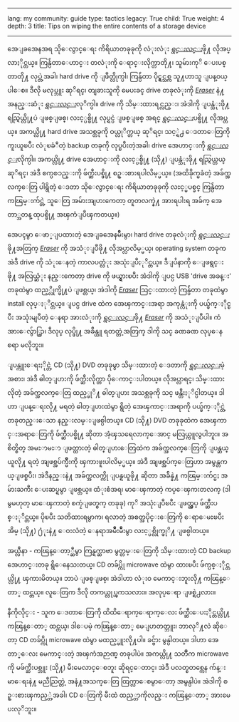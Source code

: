 

---

lang: my
community: guide
type: tactics
legacy: True
child: True
weight: 4
depth: 3
title: Tips on wiping the entire contents of a storage device

---

အေျခအေနအရ သိုေလွာင္ေရး ကိရိယာတခုခုကို လံုးလံုး [*ရွင္းလင္း*](/my/glossary#Wiping)ဖို႔ လိုအပ္လာႏိုင္တယ္။ ကြန္ပ်ဴတာေဟာင္း တလံုးကို ေရာင္းလိုက္တာတို႔၊ သူမ်ားကုိ ေပးပစ္တာတို႔ လုပ္တဲ့အခါ၊ hard drive ကို ျဖဳတ္လိုက္ပါ၊ ကြန္ပ်ဴတာ ပိုင္ရွင္သစ္က သူ႔ဟာသူ ျပန္ဝယ္ပါေစ။ ဒီလို မလုပ္ဘူး ဆုိရင္၊ တျခားသူကို မေပးခင္ drive တခုလံုးကို [*Eraser*](/my/glossary#Eraser) နဲ႔ အနည္းဆံုး [*ရွင္းလင္း*](/my/glossary#Wiping)လုိက္ပါ။ drive ကို သိမ္းထားရင္လည္း၊ အဲဒါကို ျပန္သံုးဖို႔ ရည္ရြယ္လို႔ပဲ ျဖစ္ျဖစ္၊ လႊင့္ပစ္ဖို႔ လုပ္ရင္ပဲ ျဖစ္ျဖစ္ အရင္ [*ရွင္းလင္း*](/my/glossary#Wiping)ပစ္ဖို႔ လိုအပ္တယ္။ အကယ္လို႔ hard drive အသစ္တခုကို ဝယ္လုိက္တယ္ ဆုိရင္၊ သင့္ရဲ႕ ေဒတာေတြကို ကူးယူၿပီး လံုၿခံဳတဲ့ backup တခုကို လုပ္ၿပီးတဲ့အခါ၊ drive အေဟာင္းကို [*ရွင္းလင္း*](/my/glossary#Wiping)လိုက္ပါ။ အကယ္လို႔ drive အေဟာင္းကို လႊင့္ပစ္ဖို႔ (သို႔) ျပန္သံုးဖို႔ ရည္ရြယ္တယ္ ဆုိရင္၊ အဲဒီ စက္ပစၥည္းကို ဖ်က္ဆီးပစ္ဖို႔ စဥ္းစားရပါလိမ့္မယ္။ (အထိခိုက္မခံတဲ့ အခ်က္အလက္ေတြ ပါရွိတဲ့ ေဒတာ သိုေလွာင္ေရး ကိရိယာတခုခုကို လႊင့္မပစ္ခင္ ကြန္ပ်ဴတာ ကၽြမ္းက်င္တဲ့ သူေတြ အမ်ားအျပားကေတာ့ တူတလက္နဲ႔ အားရပါးရ အခ်က္ အေတာ္အတန္ ထုပစ္ဖို႔ အၾကံျပဳၾကတယ္။)

အေပၚမွာ ေဖာ္ျပထားတဲ့ အေျခအေနမ်ဳိးမွာ၊ hard drive တခုလံုးကို [*ရွင္းလင္း*](/my/glossary#Wiping)ဖို႔အတြက္ [*Eraser*](/my/glossary#Eraser) ကို အသံုးျပဳဖို႔ လိုအပ္လာလိမ့္မယ္၊ operating system တခုက အဲဒီ drive ကို သံုးေနတဲ့ ကာလပတ္လံုး အသုံးျပဳႏုိင္တယ္။ ဒီျပႆနာကို ေျဖရွင္းဖို႔ အလြယ္ဆံုး နည္းကေတာ့ drive ကို ဖယ္ရွားၿပီး အဲဒါကို ျပင္ပ USB 'drive အခန္း' တခုထဲမွာ ထည့္လိုက္ဖို႔ပဲ ျဖစ္တယ္၊ အဲဒါကို [*Eraser*](/my/glossary#Eraser) သြင္းထားတဲ့ ကြန္ပ်ဴတာ တခုထဲမွာ install လုပ္ႏုိင္တယ္။ ျပင္ပ drive ထဲက အေၾကာင္းအရာ အကုန္လံုးကို ပယ္ဖ်က္ႏိုင္ၿပီး အသုံးမျပဳတဲ့ ေနရာ အားလံုးကို [*ရွင္းလင္း*](/my/glossary#Wiping)ဖို႔ [*Eraser*](/my/glossary#Eraser) ကို အသံုးျပဳပါ။ ကံအားေလွ်ာ္စြာ၊ ဒီလုပ္ လုပ္ဖို႔ အခ်ိန္ယူ ရတတ္တဲ့အတြက္ ဒါကို သင္ ခဏခဏ လုပ္ေနစရာ မလိုဘူး။

ျပန္ကူးေရးႏိုင္တဲ့ CD (သို႔) DVD တခုခုမွာ သိမ္းထားတဲ့ ေဒတာကို [*ရွင္းလင္း*](/my/glossary#Wiping)မဲ့အစား၊ အဲဒီ ဓါတ္ျပားကို ဖ်က္ဆီးလိုက္တာ ပိုေကာင္းပါတယ္။ လိုအပ္လာရင္၊ သိမ္းထားလိုတဲ့ အခ်က္အလက္ေတြ ထည့္ဖုိ႔ ဓါတ္ျပား အသစ္တခုကို သင္ ဖန္တီးႏုိင္ပါတယ္။ ဒါဟာ ျပန္ေရးလို႔ မရတဲ့ ဓါတ္ျပားထဲမွာ ရွိတဲ့ အေၾကာင္းအရာကို ပယ္ဖ်က္ႏိုင္တဲ့ တခုတည္းေသာ နည္းလမ္းျဖစ္ပါတယ္။ CD (သို႔) DVD တခုခုထဲက အေၾကာင္းအရာေတြကို ဖ်က္ဆီးပစ္ဖို႔ ဆိုတာ အံ့ၾသရေလာက္ေအာင္ မလြယ္ကူလွပါဘူး။ အစိတ္စိတ္ အမႊာမႊာ ျဖတ္ထားတဲ့ ဓါတ္ျပားေတြထဲက အခ်က္အလက္ေတြကို ျပန္ဆယ္ယူလို႔ ရတဲ့ အျဖစ္အပ်က္မ်ိဳးကို ၾကားဖူးပါလိမ့္မယ္။ အဲဒီ အျဖစ္အပ်က္ေတြဟာ အမွန္တကယ္ျဖစ္ၿပီး၊ အဲဒီနည္းနဲ႔ အခ်က္အလက္ကို ျပန္ရယူဖို႔ ဆိုတာ အခ်ိန္နဲ႔ ကၽြမ္းက်င္မႈ အမ်ားႀကီး ေပးဆပ္ရမွာ ျဖစ္တယ္။ ထံုးစံအရ၊ မာေၾကာတဲ့ ကပ္ေၾကးတလက္ (ဒါမွမဟုတ္ မာေၾကာတဲ့ စကၠဴျဖတ္စက္ တခုခု) ကုိ အသုံးျပဳၿပီး ျဖတ္ညွပ္ ဖ်က္ဆီးပစ္ႏုိင္တယ္။ ပိုၿပီး သတိထားရမွာက၊ ရလာတဲ့ အစတ္အပိုင္းေတြကို ေရာေမႊၿပီး အိမ္ (သို႔) ႐ံုးနဲ႔ ေဝးလံတဲ့ ေနရာအမ်ဳိးမ်ဳိးမွာ လႊင့္ပစ္လိုက္ဖုိ႔ ျဖစ္ပါတယ္။

<div class="background" markdown="1">
အယ္လီနာ - ကၽြန္ေတာ့္ဆီမွာ ကြန္ရက္ဆာဗာ မွတ္တမ္းေတြကို သိမ္းထားတဲ့ CD backup အေဟာင္းတခု ရွိေနေသးတယ္၊ CD တခ်ပ္ကို microwave ထဲမွာ ထားၿပီး ဖ်က္ပစ္ႏိုင္တယ္လို႔ ၾကားမိတယ္။ ဘာပဲ ျဖစ္ျဖစ္၊ အဲဒါဟာ လံုးဝ မေကာင္းဘူးလို႔ ကၽြန္ေတာ္ ထင္တယ္။ လူေတြက ဒီလို တကယ္လုပ္ၾကသလား။ အလုပ္ေရာ ျဖစ္ရဲ႕လား။

နီကိုလိုင္း - သူက ေဒတာေတြကို ထိထိေရာက္ေရာက္ေလး ဖ်က္ဆီးေပးႏိုင္တယ္လို႔ ကၽြန္ေတာ္ ထင္တယ္၊ ဒါေပမဲ့ ကၽြန္ေတာ္ မေျပာတတ္ဘူး၊ ဘာလုိ႔လဲ ဆိုေတာ့ CD တခ်ပ္ကို microwave ထဲမွာ မထည့္ဖူးလို႔ပါ။ ခင္ဗ်ား မွန္ပါတယ္။ ဒါဟာ အေတာ္ေလး မေကာင္းတဲ့ အၾကံအဉာဏ္ တခုပါပဲ။ အကယ္လို႔ သတၱဳက microwave ကို မဖ်က္ဆီးပစ္ဘူး (သို႔) မီးမေလာင္ေစဘူး ဆိုရင္ေတာင္၊ အဲဒီ ပလတ္စတစ္ကေန က်န္းမာေရးနဲ႔ မညီညြတ္တဲ့ အနံ႔အသက္ေတြ ထြက္လာေစမွာေတာ့ အမွန္ပါပဲ။ အဲဒါကို စဥ္းစားၾကည့္တဲ့အခါ၊ CD ေတြကို မီးထဲ ထည့္တာကိုလည္း ကၽြန္ေတာ္ အားမေပးလုိဘူး။
</div>

